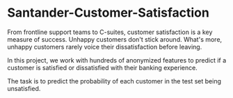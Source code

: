 # Santander-Customer-Satisfaction

 From frontline support teams to C-suites, customer satisfaction is a key measure of success. Unhappy customers don't stick around. What's more, unhappy customers rarely voice their dissatisfaction before leaving.

 In this project, we work with hundreds of anonymized features to predict if a customer is satisfied or dissatisfied with their banking experience.

 The task is to predict the probability of each customer in the test set being unsatisfied.
